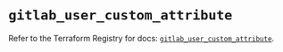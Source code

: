 # `gitlab_user_custom_attribute`

Refer to the Terraform Registry for docs: [`gitlab_user_custom_attribute`](https://registry.terraform.io/providers/gitlabhq/gitlab/17.11.0/docs/resources/user_custom_attribute).
